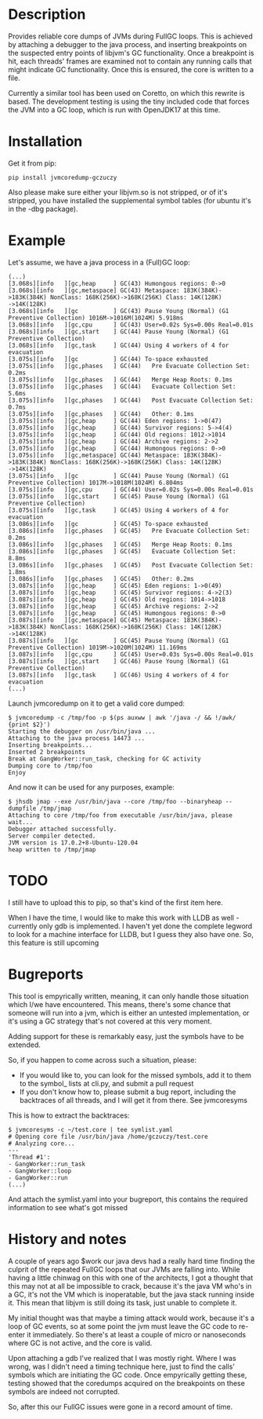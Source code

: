 # Description

Provides reliable core dumps of JVMs during FullGC loops. This is achieved by attaching a debugger to the java process, and inserting breakpoints on the suspected entry points of libjvm's GC functionality. Once a breakpoint is hit, each threads' frames are examined not to contain any running calls that might indicate GC functionality. Once this is ensured, the core is written to a file.

Currently a similar tool has been used on Coretto, on which this rewrite is based. The development testing is using the tiny included code that forces the JVM into a GC loop, which is run with OpenJDK17 at this time.

# Installation

Get it from pip:
```
pip install jvmcoredump-gczuczy
```

Also please make sure either your libjvm.so is not stripped, or of it's stripped, you have installed the supplemental symbol tables (for ubuntu it's in the -dbg package).

# Example

Let's assume, we have a java process in a (Full)GC loop:

```
(...)
[3.068s][info   ][gc,heap     ] GC(43) Humongous regions: 0->0
[3.068s][info   ][gc,metaspace] GC(43) Metaspace: 183K(384K)->183K(384K) NonClass: 168K(256K)->168K(256K) Class: 14K(128K)
->14K(128K)
[3.068s][info   ][gc          ] GC(43) Pause Young (Normal) (G1 Preventive Collection) 1016M->1016M(1024M) 5.918ms
[3.068s][info   ][gc,cpu      ] GC(43) User=0.02s Sys=0.00s Real=0.01s
[3.068s][info   ][gc,start    ] GC(44) Pause Young (Normal) (G1 Preventive Collection)
[3.068s][info   ][gc,task     ] GC(44) Using 4 workers of 4 for evacuation
[3.075s][info   ][gc          ] GC(44) To-space exhausted
[3.075s][info   ][gc,phases   ] GC(44)   Pre Evacuate Collection Set: 0.2ms
[3.075s][info   ][gc,phases   ] GC(44)   Merge Heap Roots: 0.1ms
[3.075s][info   ][gc,phases   ] GC(44)   Evacuate Collection Set: 5.6ms
[3.075s][info   ][gc,phases   ] GC(44)   Post Evacuate Collection Set: 0.7ms
[3.075s][info   ][gc,phases   ] GC(44)   Other: 0.1ms
[3.075s][info   ][gc,heap     ] GC(44) Eden regions: 1->0(47)
[3.075s][info   ][gc,heap     ] GC(44) Survivor regions: 5->4(4)
[3.075s][info   ][gc,heap     ] GC(44) Old regions: 1012->1014
[3.075s][info   ][gc,heap     ] GC(44) Archive regions: 2->2
[3.075s][info   ][gc,heap     ] GC(44) Humongous regions: 0->0
[3.075s][info   ][gc,metaspace] GC(44) Metaspace: 183K(384K)->183K(384K) NonClass: 168K(256K)->168K(256K) Class: 14K(128K)
->14K(128K)
[3.075s][info   ][gc          ] GC(44) Pause Young (Normal) (G1 Preventive Collection) 1017M->1018M(1024M) 6.804ms
[3.075s][info   ][gc,cpu      ] GC(44) User=0.02s Sys=0.00s Real=0.01s
[3.075s][info   ][gc,start    ] GC(45) Pause Young (Normal) (G1 Preventive Collection)
[3.075s][info   ][gc,task     ] GC(45) Using 4 workers of 4 for evacuation
[3.086s][info   ][gc          ] GC(45) To-space exhausted
[3.086s][info   ][gc,phases   ] GC(45)   Pre Evacuate Collection Set: 0.2ms
[3.086s][info   ][gc,phases   ] GC(45)   Merge Heap Roots: 0.1ms
[3.086s][info   ][gc,phases   ] GC(45)   Evacuate Collection Set: 8.8ms
[3.086s][info   ][gc,phases   ] GC(45)   Post Evacuate Collection Set: 1.8ms
[3.086s][info   ][gc,phases   ] GC(45)   Other: 0.2ms
[3.087s][info   ][gc,heap     ] GC(45) Eden regions: 1->0(49)
[3.087s][info   ][gc,heap     ] GC(45) Survivor regions: 4->2(3)
[3.087s][info   ][gc,heap     ] GC(45) Old regions: 1014->1018
[3.087s][info   ][gc,heap     ] GC(45) Archive regions: 2->2
[3.087s][info   ][gc,heap     ] GC(45) Humongous regions: 0->0
[3.087s][info   ][gc,metaspace] GC(45) Metaspace: 183K(384K)->183K(384K) NonClass: 168K(256K)->168K(256K) Class: 14K(128K)
->14K(128K)
[3.087s][info   ][gc          ] GC(45) Pause Young (Normal) (G1 Preventive Collection) 1019M->1020M(1024M) 11.169ms
[3.087s][info   ][gc,cpu      ] GC(45) User=0.03s Sys=0.00s Real=0.01s
[3.087s][info   ][gc,start    ] GC(46) Pause Young (Normal) (G1 Preventive Collection)
[3.087s][info   ][gc,task     ] GC(46) Using 4 workers of 4 for evacuation
(...)
```

Launch jvmcoredump on it to get a valid core dumped:

```
$ jvmcoredump -c /tmp/foo -p $(ps auxww | awk '/java -/ && !/awk/ {print $2}')
Starting the debugger on /usr/bin/java ...
Attaching to the java process 14473 ...
Inserting breakpoints...
Inserted 2 breakpoints
Break at GangWorker::run_task, checking for GC activity
Dumping core to /tmp/foo
Enjoy
```

And now it can be used for any purposes, example:

```
$ jhsdb jmap --exe /usr/bin/java --core /tmp/foo --binaryheap --dumpfile /tmp/jmap
Attaching to core /tmp/foo from executable /usr/bin/java, please wait...
Debugger attached successfully.
Server compiler detected.
JVM version is 17.0.2+8-Ubuntu-120.04
heap written to /tmp/jmap
```

# TODO

I still have to upload this to pip, so that's kind of the first item here.

When I have the time, I would like to make this work with LLDB as well - currently only gdb is implemented. I haven't yet done the complete legword to look for a machine interface for LLDB, but I guess they also have one. So, this feature is still upcoming

# Bugreports

This tool is empyrically written, meaning, it can only handle those situation which I/we have encountered. This means, there's some chance that someone will run into a jvm, which is either an untested implementation, or it's using a GC strategy that's not covered at this very moment.

Adding support for these is remarkably easy, just the symbols have to be extended.

So, if you happen to come across such a situation, please:

 - If you would like to, you can look for the missed symbols, add it to them to the symbol_ lists at cli.py, and submit a pull request
 - If you don't know how to, please submit a bug report, including the backtraces of all threads, and I will get it from there. See jvmcoresyms

This is how to extract the backtraces:

```
$ jvmcoresyms -c ~/test.core | tee symlist.yaml
# Opening core file /usr/bin/java /home/gczuczy/test.core
# Analyzing core...
---
'Thread #1':
- GangWorker::run_task
- GangWorker::loop
- GangWorker::run
(...)
```

And attach the symlist.yaml into your bugreport, this contains the required information to see what's got missed

# History and notes

A couple of years ago $work our java devs had a really hard time finding the culprit of the repeated FullGC loops that our JVMs are falling into. While having a little chinwag on this with one of the architects, I got a thought that this may not at all be impossible to crack, because it's the java VM who's in a GC, it's not the VM which is inoperatable, but the java stack running inside it. This mean that libjvm is still doing its task, just unable to complete it.

My initial thought was that maybe a timing attack would work, because it's a loop of GC events, so at some point the jvm must leave the GC code to re-enter it immediately. So there's at least a couple of micro or nanoseconds where GC is not active, and the core is valid.

Upon attaching a gdb I've realized that I was mostly right. Where I was wrong, was I didn't need a timing technique here, just to find the calls' symbols which are initiating the GC code. Once empyrically getting these, testing showed that the coredumps acquired on the breakpoints on these symbols are indeed not corrupted.

So, after this our FullGC issues were gone in a record amount of time.
